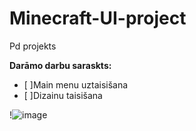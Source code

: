# Minecraft-UI-project
Pd projekts 

**Darāmo darbu saraskts:**
- [ ]Main menu uztaisišana
- [ ]Dizainu taisišana


!![image](https://github.com/user-attachments/assets/033d76d9-1aa8-4ca7-8fed-cf4800bafa0d)
